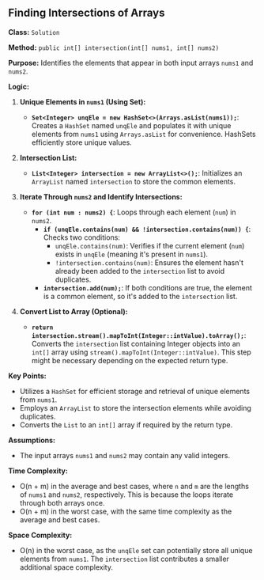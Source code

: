 ## Finding Intersections of Arrays

**Class:** `Solution`

**Method:** `public int[] intersection(int[] nums1, int[] nums2)`

**Purpose:** Identifies the elements that appear in both input arrays `nums1` and `nums2`.

**Logic:**

1. **Unique Elements in `nums1` (Using Set):**
   - **`Set<Integer> unqEle = new HashSet<>(Arrays.asList(nums1));`**: Creates a `HashSet` named `unqEle` and populates it with unique elements from `nums1` using `Arrays.asList` for convenience. HashSets efficiently store unique values.

2. **Intersection List:**
   - **`List<Integer> intersection = new ArrayList<>();`**: Initializes an `ArrayList` named `intersection` to store the common elements.

3. **Iterate Through `nums2` and Identify Intersections:**
   - **`for (int num : nums2) {`**: Loops through each element (`num`) in `nums2`.
     - **`if (unqEle.contains(num) && !intersection.contains(num)) {`**: Checks two conditions:
       - `unqEle.contains(num)`: Verifies if the current element (`num`) exists in `unqEle` (meaning it's present in `nums1`).
       - `!intersection.contains(num)`: Ensures the element hasn't already been added to the `intersection` list to avoid duplicates.
     - **`intersection.add(num);`**: If both conditions are true, the element is a common element, so it's added to the `intersection` list.

4. **Convert List to Array (Optional):**
   - **`return intersection.stream().mapToInt(Integer::intValue).toArray();`**: Converts the `intersection` list containing Integer objects into an `int[]` array using `stream().mapToInt(Integer::intValue)`. This step might be necessary depending on the expected return type.

**Key Points:**

- Utilizes a `HashSet` for efficient storage and retrieval of unique elements from `nums1`.
- Employs an `ArrayList` to store the intersection elements while avoiding duplicates.
- Converts the `List` to an `int[]` array if required by the return type.

**Assumptions:**

- The input arrays `nums1` and `nums2` may contain any valid integers.

**Time Complexity:**

- O(n + m) in the average and best cases, where `n` and `m` are the lengths of `nums1` and `nums2`, respectively. This is because the loops iterate through both arrays once.
- O(n + m) in the worst case, with the same time complexity as the average and best cases.

**Space Complexity:**

- O(n) in the worst case, as the `unqEle` set can potentially store all unique elements from `nums1`. The `intersection` list contributes a smaller additional space complexity.
